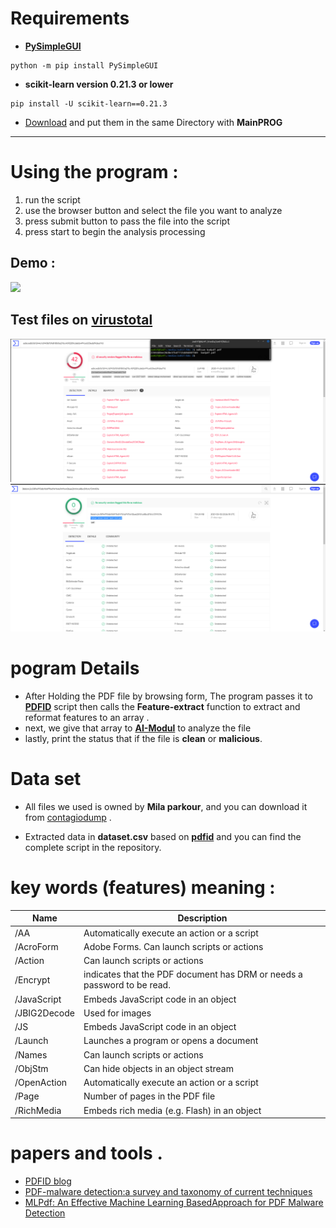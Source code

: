 
# Requirements 

- **[PySimpleGUI](https://github.com/PySimpleGUI)**

```
python -m pip install PySimpleGUI
```

- **scikit-learn version 0.21.3 or lower**

```
pip install -U scikit-learn==0.21.3
```

- [Download](https://github.com/ZW01f/Ai_project_2021/tree/main/important_files) and put them in the same Directory with **MainPROG**

* * *
# Using the  program :

1.  run the script
2.  use the browser button and select the file you want to analyze
3.  press submit button to pass the file into the script
4.  press start to begin the analysis processing

## Demo :
![](demo/demo.gif)
## Test files on [virustotal](https://www.virustotal.com/gui/) 
![](demo/demo_img1.png)
![](demo/demo_img2.png)



# pogram Details

- After Holding the PDF file by browsing form, The program passes it to [**PDFID**](https://github.com/ZW01f/Ai_project_2021/blob/main/important_files/pdfid.py) script then calls the **Feature-extract** function to extract and reformat features to an array .
- next, we give that array to [**AI-Modul**](https://github.com/ZW01f/Ai_project_2021/blob/main/MachineLearningModel/Malicious_Detection.ipynb) to analyze the file
- lastly, print the status that if the file is **clean** or **malicious**.

# Data set

- All files we used is owned by **Mila parkour**, and you can download it from [contagiodump](http://contagiodump.blogspot.com/2013/03/16800-clean-and-11960-malicious-files.html) .
    
- Extracted data in **dataset.csv** based on [**pdfid**](https://www.aldeid.com/wiki/Pdfid) and you can find the complete script in the repository.
    

# key words (features) meaning :

| Name | Description |
| --- | --- |
| /AA | Automatically execute an action or a script |
| /AcroForm | Adobe Forms. Can launch scripts or actions |
| /Action | Can launch scripts or actions |
| /Encrypt | indicates that the PDF document has DRM or needs a password to be read. |
| /JavaScript | Embeds JavaScript code in an object |
| /JBIG2Decode | Used for images |
| /JS | Embeds JavaScript code in an object |
| /Launch | Launches a program or opens a document |
| /Names | Can launch scripts or actions |
| /ObjStm | Can hide objects in an object stream |
| /OpenAction | Automatically execute an action or a script |
| /Page | Number of pages in the PDF file |
| /RichMedia | Embeds rich media (e.g. Flash) in an object |


# papers and tools .

- [PDFID blog](https://blog.didierstevens.com/programs/pdf-tools/)
- [PDF-malware detection:a survey and taxonomy of current techniques](https://core.ac.uk/download/pdf/188824539.pdf)
- [MLPdf: An Effective Machine Learning BasedApproach for PDF Malware Detection](https://arxiv.org/pdf/1808.06991.pdf)




